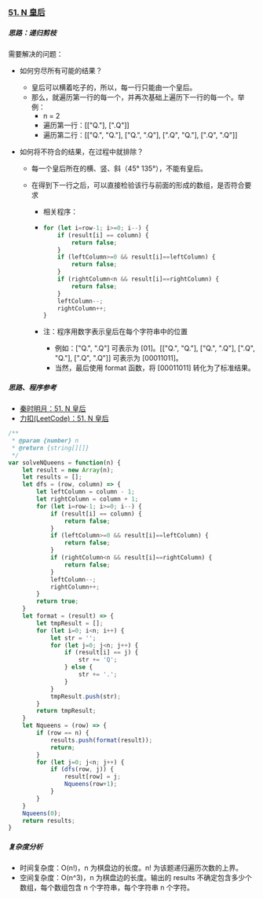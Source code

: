 ### [51. N 皇后](https://leetcode-cn.com/problems/n-queens/)

##### 思路：递归剪枝

需要解决的问题：

* 如何穷尽所有可能的结果？

  * 皇后可以横着吃子的，所以，每一行只能由一个皇后。
  * 那么，就遍历第一行的每一个，并再次基础上遍历下一行的每一个。举例：
    * n = 2
    * 遍历第一行：[["Q."], [".Q"]]
    * 遍历第二行：[["Q.", "Q."], ["Q.", ".Q"], [".Q", "Q."], [".Q", ".Q"]]



* 如何将不符合的结果，在过程中就排除？
  
  * 每一个皇后所在的横、竖、斜（45°  135°），不能有皇后。
  
  * 在得到下一行之后，可以直接检验该行与前面的形成的数组，是否符合要求
  
    * 相关程序：
  
    * ```javascript
      for (let i=row-1; i>=0; i--) {
          if (result[i] == column) {
              return false;
          }
          if (leftColumn>=0 && result[i]==leftColumn) {
              return false;
          }
          if (rightColumn<n && result[i]==rightColumn) {
              return false;
          }
          leftColumn--;
          rightColumn++;
      }
      ```
  
    * 注：程序用数字表示皇后在每个字符串中的位置
  
      * 例如：["Q.", ".Q"] 可表示为 [01]。[["Q.", "Q."], ["Q.", ".Q"], [".Q", "Q."], [".Q", ".Q"]] 可表示为 [00011011]。
      * 当然，最后使用 format 函数，将 [00011011] 转化为了标准结果。



##### 思路、程序参考

* [秦时明月：51. N 皇后](https://leetcode-cn.com/problems/n-queens/solution/51-nhuang-hou-by-alexer-660/)
* [力扣(LeetCode)：51. N 皇后](https://leetcode-cn.com/problems/n-queens/solution/nhuang-hou-by-leetcode/)



```javascript
/**
 * @param {number} n
 * @return {string[][]}
 */
var solveNQueens = function(n) {
    let result = new Array(n);
    let results = [];
    let dfs = (row, column) => {
        let leftColumn = column - 1;
        let rightColumn = column + 1;
        for (let i=row-1; i>=0; i--) {
            if (result[i] == column) {
                return false;
            }
            if (leftColumn>=0 && result[i]==leftColumn) {
                return false;
            }
            if (rightColumn<n && result[i]==rightColumn) {
                return false;
            }
            leftColumn--;
            rightColumn++;
        }
        return true;
    }
    let format = (result) => {
        let tmpResult = [];
        for (let i=0; i<n; i++) {
            let str = '';
            for (let j=0; j<n; j++) {
                if (result[i] == j) {
                    str += 'Q';
                } else {
                    str += '.';
                }
            }
            tmpResult.push(str);
        }
        return tmpResult;
    }
    let Nqueens = (row) => {
        if (row == n) {
            results.push(format(result));
            return;
        }
        for (let j=0; j<n; j++) {
            if (dfs(row, j)) {
                result[row] = j;
                Nqueens(row+1);
            }
        }
    }
    Nqueens(0);
    return results;
}
```



##### 复杂度分析

* 时间复杂度：O(n!)，n 为棋盘边的长度。n! 为该题递归遍历次数的上界。
* 空间复杂度：O(n^3)，n 为棋盘边的长度。输出的 results 不确定包含多少个数组，每个数组包含 n 个字符串，每个字符串 n 个字符。

